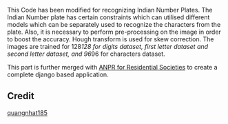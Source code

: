 This Code has been modified for recognizing Indian Number Plates.
The Indian Number plate has certain constraints which can utilised different models which can be separately used to recognize the characters from the plate.
Also, it is necessary to perform pre-processing on the image in order to boost the accuracy.
Hough transform is used for skew correction.
The images are trained for 128*128 for digits dataset, first letter dataset and second letter dataset, and 96*96 for characters dataset.

This part is further merged with [ANPR for Residential Societies](https://github.com/online5/FinalYearBEProject) to create a complete django based application.
## Credit
[quangnhat185](https://github.com/quangnhat185/Plate_detect_and_recognize)

